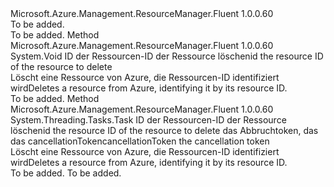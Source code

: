 <Type Name="ISupportsDeletingById" FullName="Microsoft.Azure.Management.ResourceManager.Fluent.Core.CollectionActions.ISupportsDeletingById">
  <TypeSignature Language="C#" Value="public interface ISupportsDeletingById" />
  <TypeSignature Language="ILAsm" Value=".class public interface auto ansi abstract ISupportsDeletingById" />
  <TypeSignature Language="DocId" Value="T:Microsoft.Azure.Management.ResourceManager.Fluent.Core.CollectionActions.ISupportsDeletingById" />
  <TypeSignature Language="VB.NET" Value="Public Interface ISupportsDeletingById" />
  <TypeSignature Language="F#" Value="type ISupportsDeletingById = interface" />
  <AssemblyInfo>
    <AssemblyName>Microsoft.Azure.Management.ResourceManager.Fluent</AssemblyName>
    <AssemblyVersion>1.0.0.60</AssemblyVersion>
  </AssemblyInfo>
  <Interfaces />
  <Docs>
    <summary>To be added.</summary>
    <remarks>To be added.</remarks>
  </Docs>
  <Members>
    <Member MemberName="DeleteById">
      <MemberSignature Language="C#" Value="public void DeleteById (string id);" />
      <MemberSignature Language="ILAsm" Value=".method public hidebysig newslot virtual instance void DeleteById(string id) cil managed" />
      <MemberSignature Language="DocId" Value="M:Microsoft.Azure.Management.ResourceManager.Fluent.Core.CollectionActions.ISupportsDeletingById.DeleteById(System.String)" />
      <MemberSignature Language="VB.NET" Value="Public Sub DeleteById (id As String)" />
      <MemberSignature Language="F#" Value="abstract member DeleteById : string -&gt; unit" Usage="iSupportsDeletingById.DeleteById id" />
      <MemberType>Method</MemberType>
      <AssemblyInfo>
        <AssemblyName>Microsoft.Azure.Management.ResourceManager.Fluent</AssemblyName>
        <AssemblyVersion>1.0.0.60</AssemblyVersion>
      </AssemblyInfo>
      <ReturnValue>
        <ReturnType>System.Void</ReturnType>
      </ReturnValue>
      <Parameters>
        <Parameter Name="id" Type="System.String" />
      </Parameters>
      <Docs>
        <param name="id"><span data-ttu-id="0e689-101">ID der Ressourcen-ID der Ressource löschen</span><span class="sxs-lookup"><span data-stu-id="0e689-101">id the resource ID of the resource to delete</span></span></param>
        <summary>
            <span data-ttu-id="0e689-102">Löscht eine Ressource von Azure, die Ressourcen-ID identifiziert wird</span><span class="sxs-lookup"><span data-stu-id="0e689-102">Deletes a resource from Azure, identifying it by its resource ID.</span></span>
            </summary>
        <remarks>To be added.</remarks>
      </Docs>
    </Member>
    <Member MemberName="DeleteByIdAsync">
      <MemberSignature Language="C#" Value="public System.Threading.Tasks.Task DeleteByIdAsync (string id, System.Threading.CancellationToken cancellationToken = null);" />
      <MemberSignature Language="ILAsm" Value=".method public hidebysig newslot virtual instance class System.Threading.Tasks.Task DeleteByIdAsync(string id, valuetype System.Threading.CancellationToken cancellationToken) cil managed" />
      <MemberSignature Language="DocId" Value="M:Microsoft.Azure.Management.ResourceManager.Fluent.Core.CollectionActions.ISupportsDeletingById.DeleteByIdAsync(System.String,System.Threading.CancellationToken)" />
      <MemberSignature Language="F#" Value="abstract member DeleteByIdAsync : string * System.Threading.CancellationToken -&gt; System.Threading.Tasks.Task" Usage="iSupportsDeletingById.DeleteByIdAsync (id, cancellationToken)" />
      <MemberType>Method</MemberType>
      <AssemblyInfo>
        <AssemblyName>Microsoft.Azure.Management.ResourceManager.Fluent</AssemblyName>
        <AssemblyVersion>1.0.0.60</AssemblyVersion>
      </AssemblyInfo>
      <ReturnValue>
        <ReturnType>System.Threading.Tasks.Task</ReturnType>
      </ReturnValue>
      <Parameters>
        <Parameter Name="id" Type="System.String" />
        <Parameter Name="cancellationToken" Type="System.Threading.CancellationToken" />
      </Parameters>
      <Docs>
        <param name="id"><span data-ttu-id="0e689-103">ID der Ressourcen-ID der Ressource löschen</span><span class="sxs-lookup"><span data-stu-id="0e689-103">id the resource ID of the resource to delete</span></span></param>
        <param name="cancellationToken"><span data-ttu-id="0e689-104">das Abbruchtoken, das das cancellationToken</span><span class="sxs-lookup"><span data-stu-id="0e689-104">cancellationToken the cancellation token</span></span></param>
        <summary>
            <span data-ttu-id="0e689-105">Löscht eine Ressource von Azure, die Ressourcen-ID identifiziert wird</span><span class="sxs-lookup"><span data-stu-id="0e689-105">Deletes a resource from Azure, identifying it by its resource ID.</span></span>
            </summary>
        <returns>To be added.</returns>
        <remarks>To be added.</remarks>
      </Docs>
    </Member>
  </Members>
</Type>